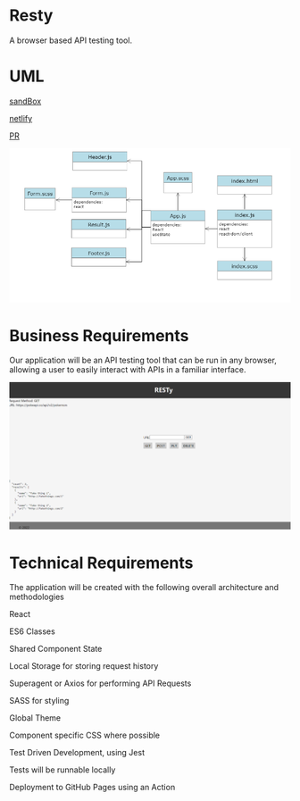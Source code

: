 # Resty
A browser based API testing tool.

# UML
[sandBox](https://8l3rv0-3000.preview.csb.app/)

[netlify](https://effulgent-syrniki-b06561.netlify.app/)

[PR](https://github.com/alsatarysamah/resty/pull/1)

![](./resty/public/resty.png)

# Business Requirements

Our application will be an API testing tool that can be run in any browser, allowing a user to easily interact with APIs in a familiar interface.

![](./resty/public/app.png)

# Technical Requirements
The application will be created with the following overall architecture and methodologies

React

ES6 Classes

Shared Component State

Local Storage for storing request history

Superagent or Axios for performing API Requests

SASS for styling

Global Theme

Component specific CSS where possible

Test Driven Development, using Jest

Tests will be runnable locally

Deployment to GitHub Pages using an Action
